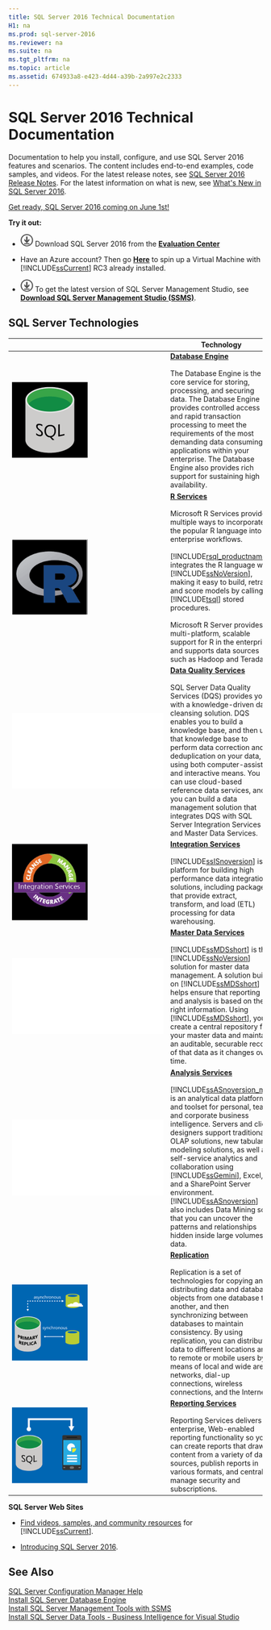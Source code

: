 ```yaml
---
title: SQL Server 2016 Technical Documentation
H1: na
ms.prod: sql-server-2016
ms.reviewer: na
ms.suite: na
ms.tgt_pltfrm: na
ms.topic: article
ms.assetid: 674933a8-e423-4d44-a39b-2a997e2c2333
---
```

# SQL Server 2016 Technical Documentation
  Documentation to help you install, configure, and use SQL Server 2016 features and scenarios. The content includes end\-to\-end examples, code samples, and videos. For the latest release notes, see [SQL Server 2016 Release Notes](../../Topics/TopicNameNotContainA/SQL-Server-2016-Release-Notes.md). For the latest information on what is new, see [What's New in SQL Server 2016](../../Topics/TopicNameNotContainA/What-s-New-in-SQL-Server-2016.md).    
    
 [Get ready, SQL Server 2016 coming on June 1st\!](https://blogs.technet.microsoft.com/dataplatforminsider/2016/05/02/get-ready-sql-server-2016-coming-on-june-1st/)    
    
 **Try it out:**    
    
-   [![Download from Evaluation Center](../../Images/Image/ImageNotContaina/download.png)](https://www.microsoft.com/en-us/evalcenter/evaluate-sql-server-2016)  Download SQL Server 2016  from the **[Evaluation Center](https://www.microsoft.com/en-us/evalcenter/evaluate-sql-server-2016)**    
    
-   Have an Azure account?  Then go **[Here](https://azure.microsoft.com/en-us/marketplace/partners/microsoft/sqlserver2016rc3evaluationwindowsserver2012r2/?wt.mc_id=sqL16_vm)** to spin up a Virtual Machine with [!INCLUDE[ssCurrent](../../Token/Other/ssCurrent_md.md)] RC3 already installed.    
    
  -   [![Download SSMS](../../Images/Image/ImageNotContaina/download.png)](https://msdn.microsoft.com/library/mt238290.aspx) To get the latest version of SQL Server Management Studio, see **[Download SQL Server Management Studio \(SSMS\)](https://msdn.microsoft.com/library/mt238290.aspx)**.   
    
  
    
## SQL Server Technologies    
    
||Technology|    
|-|-|    
|![SQL database engine](../../Images/Image/ImageNotContaina/SQL-database-engine.png "SQL database engine")|**[Database Engine](../../Topics/TopicNameNotContainA/SQL-Server-Database-Engine.md)**<br /><br /> The Database Engine is the core service for storing, processing, and securing data. The Database Engine provides controlled access and rapid transaction processing to meet the requirements of the most demanding data consuming applications within your enterprise. The Database Engine also provides rich support for sustaining high availability.|    
|![R Server](../../Images/Image/ImageNotContaina/R-Server.png "R Server")|**[R Services](../../Topics/TopicNameNotContainA/R-Services.md)**<br /><br /> Microsoft R Services provides multiple ways to incorporate the popular R language into enterprise workflows.<br /><br /> [!INCLUDE[rsql_productname](../../Token/Other/rsql_productname_md.md)] integrates the R language with [!INCLUDE[ssNoVersion](../../Token/Other/ssNoVersion_md.md)], making it easy to build, retrain, and score models by calling [!INCLUDE[tsql](../../Token/Other/tsql_md.md)] stored procedures.<br /><br /> Microsoft R Server provides multi\-platform, scalable support for R in the enterprise, and supports data sources such as Hadoop and Teradata.|    
|![](../../Topics/TopicNameNotContainA/Data-Quality-Services.md "Data Quality Services")|**[Data Quality Services](../../Topics/TopicNameNotContainA/Data-Quality-Services.md)**<br /><br /> SQL Server Data Quality Services \(DQS\) provides you with a knowledge\-driven data cleansing solution. DQS enables you to build a knowledge base, and then use that knowledge base to perform data correction and deduplication on your data, using both computer\-assisted and interactive means. You can use cloud\-based reference data services, and you can build a data management solution that integrates DQS with SQL Server Integration Services and Master Data Services.|    
|![Integration Services](../../Images/Image/ImageNotContaina/Integration-Services.png "Integration Services")|**[Integration Services](../../Topics/TopicNameNotContainA/SQL-Server-Integration-Services.md)**<br /><br /> [!INCLUDE[ssISnoversion](../../Token/Other/ssISnoversion_md.md)] is a platform for building high performance data integration solutions, including packages that provide extract, transform, and load \(ETL\) processing for data warehousing.|    
|![](../../Topics/TopicNameNotContainA/Master-Data-Services.md "Master Data Services")|**[Master Data Services](../../Topics/TopicNameNotContainA/Master-Data-Services.md)**<br /><br /> [!INCLUDE[ssMDSshort](../../Token/Other/ssMDSshort_md.md)] is the [!INCLUDE[ssNoVersion](../../Token/Other/ssNoVersion_md.md)] solution for master data management. A solution built on [!INCLUDE[ssMDSshort](../../Token/Other/ssMDSshort_md.md)] helps ensure that reporting and analysis is based on the right information. Using [!INCLUDE[ssMDSshort](../../Token/Other/ssMDSshort_md.md)], you create a central repository for your master data and maintain an auditable, securable record of that data as it changes over time.|    
|![](../../Topics/TopicNameNotContainA/Analysis-Services.md "Analysis Services")|**[Analysis Services](../../Topics/TopicNameNotContainA/Analysis-Services.md)**<br /><br /> [!INCLUDE[ssASnoversion_md](../../Token/Other/ssASnoversion_md.md)] is an analytical data platform and toolset for personal, team, and corporate business intelligence. Servers and client designers support traditional OLAP solutions, new tabular modeling solutions, as well as self\-service analytics and collaboration using [!INCLUDE[ssGemini](../../Token/Other/ssGemini_md.md)], Excel, and a SharePoint Server environment. [!INCLUDE[ssASnoversion](../../Token/Other/ssASnoversion_md.md)] also includes Data Mining so that you can uncover the patterns and relationships hidden inside large volumes of data.|    
|![Replication services](../../Images/Image/ImageNotContaina/Replication-services.png "Replication services")|**[Replication](../../Topics/TopicNameNotContainA/SQL-Server-Replication.md)**<br /><br /> Replication is a set of technologies for copying and distributing data and database objects from one database to another, and then synchronizing between databases to maintain consistency. By using replication, you can distribute data to different locations and to remote or mobile users by means of local and wide area networks, dial\-up connections, wireless connections, and the Internet.|    
|![Reporting Services](../../Images/Image/ImageNotContaina/Reporting-Services.png "Reporting Services")|**[Reporting Services](../../Topics/TopicNameNotContainA/Reporting-Services--SSRS-.md)**<br /><br /> Reporting Services delivers enterprise, Web\-enabled reporting functionality so you can create reports that draw content from a variety of data sources, publish reports in various formats, and centrally manage security and subscriptions.|    
     
    
 **SQL Server Web Sites**    
    
-   [Find videos, samples, and community resources](../../Topics/TopicNameNotContainA/SQL-Server-2016-Resources.md) for [!INCLUDE[ssCurrent](../../Token/Other/ssCurrent_md.md)]\.   
    
-   [Introducing SQL Server 2016](https://www.microsoft.com/en-us/server-cloud/products/sql-server/default.aspx?WT.srch=1&WT.mc_id=SEM_%5B_uniqid%5D&utm_source=Bing&utm_medium=CPC&utm_term=SQL%20Server%202016&utm_campaign=Data_Management).  
    
## See Also    
 [SQL Server Configuration Manager Help](../../Topics/TopicNameNotContainA/SQL-Server-Configuration-Manager-Help.md)     
 [Install SQL Server Database Engine](../../Topics/TopicNameNotContainA/Install-SQL-Server-Database-Engine.md)     
 [Install SQL Server Management Tools with SSMS](../../Topics/TopicNameNotContainA/Install-SQL-Server-Management-Tools-with-SSMS.md)     
 [Install SQL Server Data Tools - Business Intelligence for Visual Studio](../../Topics/TopicNameNotContainA/Install-SQL-Server-Data-Tools---Business-Intelligence-for-Visual-Studio.md)    
    
  